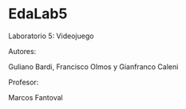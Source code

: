 # EdaLab5
Laboratorio 5: Videojuego

Autores:

Guliano Bardi, Francisco Olmos y Gianfranco Caleni

Profesor:

Marcos Fantoval
